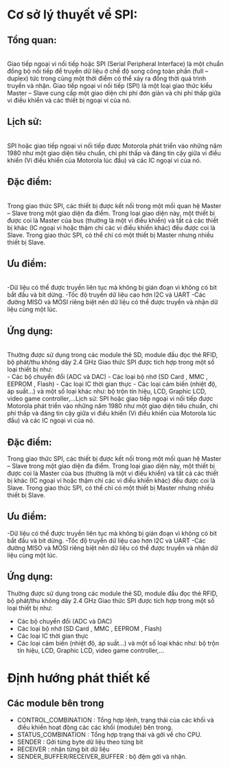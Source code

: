 # Cơ sở lý thuyết về SPI: 
## Tổng quan:
<br>
Giao tiếp ngoại vi nối tiếp hoặc SPI (Serial Peripheral Interface) là một chuẩn đồng bộ nối tiếp để truyền dữ liệu ở chế độ song công toàn phần (full – duplex) tức trong cùng một thời điểm có thể xảy ra đồng thời quá trình truyền và nhận.
Giao tiếp ngoại vi nối tiếp (SPI) là một loại giao thức kiểu Master – Slave cung cấp một giao diện chi phí đơn giản và chi phí thấp giữa vi điều khiển và các thiết bị ngoại vi của nó.


## Lịch sử: 
<br>
SPI hoặc giao tiếp ngoại vi nối tiếp được Motorola phát triển vào những năm 1980 như một giao diện tiêu chuẩn, chi phí thấp và đáng tin cậy giữa vi điều khiển (Vi điều khiển của Motorola lúc đầu) và các IC ngoại vi của nó.


## Đặc điểm: 
<br>
Trong giao thức SPI, các thiết bị được kết nối trong một mối quan hệ Master – Slave trong một giao diện đa điểm. Trong loại giao diện này, một thiết bị được coi là Master của bus (thường là một vi điều khiển) và tất cả các thiết bị khác (IC ngoại vi hoặc thậm chí các vi điều khiển khác) đều được coi là Slave.
Trong giao thức SPI, có thể chỉ có một thiết bị Master nhưng nhiều thiết bị Slave.

## Ưu điểm: 
<br>
-Dữ liệu có thể được truyền liên tục mà không bị gián đoạn vì không có bit bắt đầu và bit dừng.
-Tốc độ truyền dữ liệu cao hơn I2C và UART
-Các đường MISO và MOSI riêng biệt nên dữ liệu có thể được truyền và nhận dữ liệu cùng một lúc.


## Ứng dụng: 
<br>
Thường được sử dụng trong các module thẻ SD, module đầu đọc thẻ RFID, bộ phát/thu không dây 2.4 GHz
Giao thức SPI được tích hợp trong một số loại thiết bị như:
<br>
- Các bộ chuyển đổi (ADC và DAC)
- Các loại bộ nhớ (SD Card , MMC , EEPROM , Flash)
- Các loại IC thời gian thực
- Các loại cảm biến (nhiệt độ, áp suất…) và một số loại khác như: bộ trộn tín hiệu, LCD, Graphic LCD, video game controller,…Lịch sử: SPI hoặc giao tiếp ngoại vi nối tiếp được Motorola phát triển vào những năm 1980 như một giao diện tiêu chuẩn, chi phí thấp và đáng tin cậy giữa vi điều khiển (Vi điều khiển của Motorola lúc đầu) và các IC ngoại vi của nó.


## Đặc điểm: 
Trong giao thức SPI, các thiết bị được kết nối trong một mối quan hệ Master – Slave trong một giao diện đa điểm. Trong loại giao diện này, một thiết bị được coi là Master của bus (thường là một vi điều khiển) và tất cả các thiết bị khác (IC ngoại vi hoặc thậm chí các vi điều khiển khác) đều được coi là Slave.
Trong giao thức SPI, có thể chỉ có một thiết bị Master nhưng nhiều thiết bị Slave.

## Ưu điểm: 
-Dữ liệu có thể được truyền liên tục mà không bị gián đoạn vì không có bit bắt đầu và bit dừng.
-Tốc độ truyền dữ liệu cao hơn I2C và UART
-Các đường MISO và MOSI riêng biệt nên dữ liệu có thể được truyền và nhận dữ liệu cùng một lúc.


## Ứng dụng: 
Thường được sử dụng trong các module thẻ SD, module đầu đọc thẻ RFID, bộ phát/thu không dây 2.4 GHz
Giao thức SPI được tích hợp trong một số loại thiết bị như:
- Các bộ chuyển đổi (ADC và DAC)
- Các loại bộ nhớ (SD Card , MMC , EEPROM , Flash)
- Các loại IC thời gian thực
- Các loại cảm biến (nhiệt độ, áp suất…) và một số loại khác như: bộ trộn tín hiệu, LCD, Graphic LCD, video game controller,…
# Định hướng phát thiết kế
## Các module bên trong
- CONTROL_COMBINATION : Tổng hợp lệnh, trạng thái của các khối và điều khiển hoạt động các các khối (module) bên trong.
- STATUS_COMBINATION : Tổng hợp trạng thái và gởi về cho CPU.
- SENDER : Gởi từng byte dữ liệu theo từng bit
- RECEIVER : nhận từng bit dữ liệu
- SENDER_BUFFER/RECEIVER_BUFFER : bộ đệm gởi và nhận.
